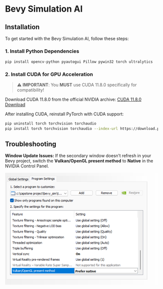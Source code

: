 # Bevy Simulation AI

## Installation

To get started with the Bevy Simulation AI, follow these steps:

### 1. Install Python Dependencies

```sh
pip install opencv-python pyautogui Pillow pywin32 torch ultralytics
```


### 2. Install CUDA for GPU Acceleration

> ⚠️ **IMPORTANT**: You **MUST** use CUDA 11.8.0 specifically for compatibility!

Download CUDA 11.8.0 from the official NVIDIA archive:
[CUDA 11.8.0 Download](https://developer.nvidia.com/cuda-11-8-0-download-archive)

After installing CUDA, reinstall PyTorch with CUDA support:

```sh
pip uninstall torch torchvision torchaudio
pip install torch torchvision torchaudio --index-url https://download.pytorch.org/whl/cu118
```


## Troubleshooting

**Window Update Issues:** If the secondary window doesn’t refresh in your Bevy project, switch the **Vulkan/OpenGL present method** to **Native** in the NVIDIA Control Panel.

![NVIDIA Control Panel – switch Vulkan/OpenGL present method to Native](assets/images/native.png)
